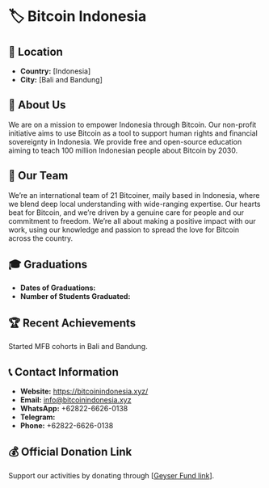 # 🏷️ Bitcoin Indonesia

## 📍 Location
- **Country:** [Indonesia]
- **City:** [Bali and Bandung]

## 📖 About Us
We are on a mission to empower Indonesia through Bitcoin. Our non-profit initiative aims to use Bitcoin as a tool to support human rights and financial sovereignty in Indonesia. We provide free and open-source education aiming to teach 100 million Indonesian people about Bitcoin by 2030.

## 👥 Our Team
We’re an international team of 21 Bitcoiner, maily based in Indonesia, where we blend deep local understanding with wide-ranging expertise. Our hearts beat for Bitcoin, and we’re driven by a genuine care for people and our commitment to freedom. We’re all about making a positive impact with our work, using our knowledge and passion to spread the love for Bitcoin across the country.

## 🎓 Graduations
- **Dates of Graduations:** 
- **Number of Students Graduated:** 

## 🏆 Recent Achievements
Started MFB cohorts in Bali and Bandung.

## 📞 Contact Information
- **Website:** https://bitcoinindonesia.xyz/
- **Email:** info@bitcoinindonesia.xyz
- **WhatsApp:** +62822-6626-0138
- **Telegram:** 
- **Phone:** +62822-6626-0138

## 💰 Official Donation Link
Support our activities by donating through [[Geyser Fund link](https://geyser.fund/project/bitcoinhousebali)].
